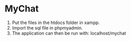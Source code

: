 # MyChat
1. Put the files in the htdocs folder in xampp.
2. Import the sql file in phpmyadmin.
3. The application can then be run with: localhost/mychat
